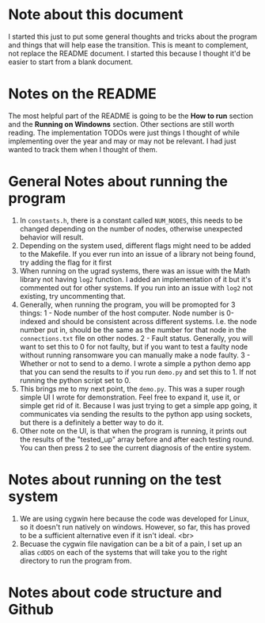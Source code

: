 # Note about this document
I started this just to put some general thoughts and tricks about the program and things that will help ease the transition. This is meant to complement, not replace the README document.
I started this because I thought it'd be easier to start from a blank document. 

# Notes on the README
The most helpful part of the README is going to be the  **How to run** section and the **Running on Windowns** section. Other sections are still worth reading. The
implementation TODOs were just things I thought of while implementing over the year and may or may not be relevant. I had just wanted to track them when I thought of them. <br/>  

# General Notes about running the program

1) In ```constants.h```, there is a constant called ```NUM_NODES```, this needs to be changed depending on the number of nodes, otherwise unexpected behavior will result. <br>
2) Depending on the system used, different flags might need to be added to the Makefile. If you ever run into an issue of a library not being found, try adding the flag for it first <br/>
3) When running on the ugrad systems, there was an issue with the Math library not having ```log2``` function. I added an implementation of it but it's commented out for other systems. If you run into an issue with ```log2``` not existing, try uncommenting that. <br/>
4) Generally, when running the program, you will be promopted for 3 things: 1 - Node number of the host computer. Node number is 0-indexed and should be consistent across different systems. I.e. the node number put in, should be the same as the number for that node in the ```connections.txt``` file on other nodes.
2 - Fault status. Generally, you will want to set this to 0 for not faulty, but if you want to test a faulty node without running ransomware you can manually make a node faulty. 
3 - Whether or not to send to a demo. I wrote a simple a python demo app that you can send the results to if you run ```demo.py``` and set this to 1. If not running the 
python script set to 0. <br/>
6) This brings me to my next point, the ```demo.py```. This was a super rough simple UI I wrote for demonstration. Feel free to expand it, use it, or simple get rid of it.
Because I was just trying to get a simple app going, it communicates via sending the results to the python app using sockets, but there is a definitely a better way to do it. <br/>
7) Other note on the UI, is that when the program is running, it prints out the results of the "tested_up" array before and after each testing round. You can then press 2 to see the current
diagnosis of the entire system.

# Notes about running on the test system
1) We are using cygwin here because the code was developed for Linux, so it doesn't run natively on windows. However, so far, this has proved to be a sufficient alternative
even if it isn't ideal. <br\>
2) Becuase the cygwin file navigation can be a bit of a pain, I set up an alias ```cdDDS``` on each of the systems that will take you to the right directory to run the program from.

# Notes about code structure and Github
